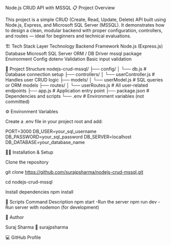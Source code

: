 Node.js CRUD API with MSSQL
📋 Project Overview

This project is a simple CRUD (Create, Read, Update, Delete) API built using Node.js, Express, and Microsoft SQL Server (MSSQL).
It demonstrates how to design a clean, modular backend with proper configuration, controllers, and routes — ideal for beginners and technical evaluations.

🏗️ Tech Stack
Layer Technology
Backend Framework Node.js (Express.js)
Database Microsoft SQL Server
ORM / DB Driver mssql package
Environment Config dotenv
Validation Basic input validation

📂 Project Structure
nodejs-crud-mssql/
├── config/
│ └── db.js # Database connection setup
├── controllers/
│ └── userController.js # Handles user CRUD logic
├── models/
│ └── userModel.js # SQL queries or ORM models
├── routes/
│ └── userRoutes.js # All user-related endpoints
├── app.js # Application entry point
├── package.json # Dependencies and scripts
└── .env # Environment variables (not committed)

⚙️ Environment Variables

Create a .env file in your project root and add:

PORT=3000
DB_USER=your_sql_username
DB_PASSWORD=your_sql_password
DB_SERVER=localhost
DB_DATABASE=your_database_name

🧑‍💻 Installation & Setup

Clone the repository

git clone https://github.com/surajpsharma/nodejs-crud-mssql.git

cd nodejs-crud-mssql

Install dependencies
npm install

🧰 Scripts
Command Description
npm start -Run the server
npm run dev -Run server with nodemon (for development)

🏁 Author

Suraj Sharma
📧 surajpsharma

💻 GitHub Profile
